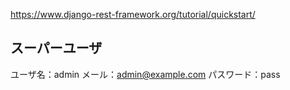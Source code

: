 <https://www.django-rest-framework.org/tutorial/quickstart/>

## スーパーユーザ

ユーザ名：admin
メール：admin@example.com
パスワード：pass